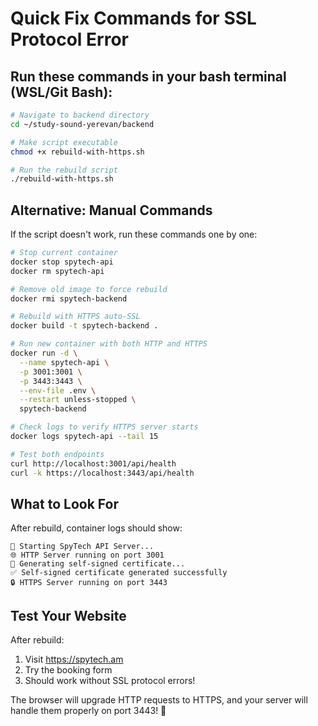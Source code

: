 # Quick Fix Commands for SSL Protocol Error

## Run these commands in your bash terminal (WSL/Git Bash):

```bash
# Navigate to backend directory
cd ~/study-sound-yerevan/backend

# Make script executable
chmod +x rebuild-with-https.sh

# Run the rebuild script
./rebuild-with-https.sh
```

## Alternative: Manual Commands

If the script doesn't work, run these commands one by one:

```bash
# Stop current container
docker stop spytech-api
docker rm spytech-api

# Remove old image to force rebuild
docker rmi spytech-backend

# Rebuild with HTTPS auto-SSL
docker build -t spytech-backend .

# Run new container with both HTTP and HTTPS
docker run -d \
  --name spytech-api \
  -p 3001:3001 \
  -p 3443:3443 \
  --env-file .env \
  --restart unless-stopped \
  spytech-backend

# Check logs to verify HTTPS server starts
docker logs spytech-api --tail 15

# Test both endpoints
curl http://localhost:3001/api/health
curl -k https://localhost:3443/api/health
```

## What to Look For

After rebuild, container logs should show:
```
🚀 Starting SpyTech API Server...
🌐 HTTP Server running on port 3001
🔐 Generating self-signed certificate...
✅ Self-signed certificate generated successfully
🔒 HTTPS Server running on port 3443
```

## Test Your Website

After rebuild:
1. Visit https://spytech.am
2. Try the booking form
3. Should work without SSL protocol errors!

The browser will upgrade HTTP requests to HTTPS, and your server will handle them properly on port 3443! 🚀

